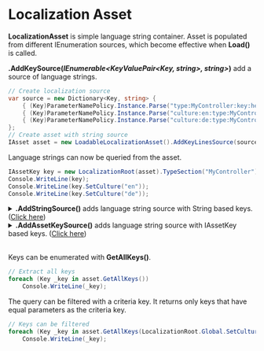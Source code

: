 # Localization Asset
**LocalizationAsset** is simple language string container. Asset is populated from different IEnumeration sources, which become effective when **Load()** is called.

**.AddKeySource(*IEnumerable&lt;KeyValuePair&lt;Key, string&gt;, string&gt;*)** add a source of language strings.

```csharp
// Create localization source
var source = new Dictionary<Key, string> {
    { (Key)ParameterNamePolicy.Instance.Parse("type:MyController:key:hello", Key.Root),            "Hello World!" },
    { (Key)ParameterNamePolicy.Instance.Parse("culture:en:type:MyController:key:hello", Key.Root), "Hello World!" },
    { (Key)ParameterNamePolicy.Instance.Parse("culture:de:type:MyController:key:hello", Key.Root), "Hallo Welt!"  }
};
// Create asset with string source
IAsset asset = new LoadableLocalizationAsset().AddKeyLinesSource(source).Load();
```

Language strings can now be queried from the asset.

```csharp
IAssetKey key = new LocalizationRoot(asset).TypeSection("MyController").Key("hello");
Console.WriteLine(key);
Console.WriteLine(key.SetCulture("en"));
Console.WriteLine(key.SetCulture("de"));
```

<details>
  <summary><b>.AddStringSource()</b> adds language string source with String based keys. (<u>Click here</u>)</summary>
These keys are converted to Key internally when <b>.Load()</b> is called.

```csharp
// Create localization source
var source = new Dictionary<string, string> {
    { "MyController:hello", "Hello World!"    },
    { "en:MyController:hello", "Hello World!" },
    { "de:MyController:hello", "Hallo Welt!"  }
};
// Create asset with string source
IAsset asset = new LoadableLocalizationAsset().AddKeyStringSource(source, "{culture:}{type:}{key}").Load();
```
</details>

<details>
  <summary><b>.AddAssetKeySource()</b> adds language string source with IAssetKey based keys. (<u>Click here</u>)</summary>
These keys are converted to Key internally when <b>.Load()</b> is called.

```csharp
// Create localization source
var source = new Dictionary<IAssetKey, string> {
    { new LocalizationRoot().TypeSection("MyController").Key("hello"),                  "Hello World!" },
    { new LocalizationRoot().TypeSection("MyController").Key("hello").SetCulture("en"), "Hello World!" },
    { new LocalizationRoot().TypeSection("MyController").Key("hello").SetCulture("de"), "Hallo Welt!"  }
};
// Create asset with string source
IAsset asset = new LoadableLocalizationAsset().AddKeyLinesSource(source).Load();
```
</details>
<br/>

Keys can be enumerated with **GetAllKeys()**. 

```csharp
// Extract all keys
foreach (Key _key in asset.GetAllKeys())
    Console.WriteLine(_key);
```

The query can be filtered with a criteria key. It returns only keys that have equal parameters as the criteria key.

```csharp
// Keys can be filtered
foreach (Key _key in asset.GetAllKeys(LocalizationRoot.Global.SetCulture("de")))
    Console.WriteLine(_key);
```
